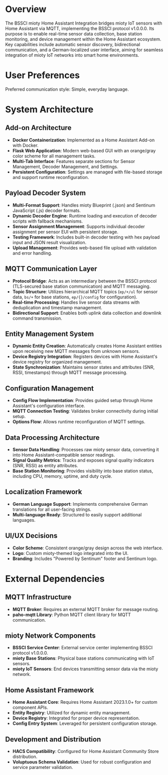 # Overview

The BSSCI mioty Home Assistant Integration bridges mioty IoT sensors with Home Assistant via MQTT, implementing the BSSCI protocol v1.0.0.0. Its purpose is to enable real-time sensor data collection, base station monitoring, and device management within the Home Assistant ecosystem. Key capabilities include automatic sensor discovery, bidirectional communication, and a German-localized user interface, aiming for seamless integration of mioty IoT networks into smart home environments.

# User Preferences

Preferred communication style: Simple, everyday language.

# System Architecture

## Add-on Architecture
- **Docker Containerization**: Implemented as a Home Assistant Add-on with Docker.
- **Flask Web Application**: Modern web-based GUI with an orange/gray color scheme for all management tasks.
- **Multi-Tab Interface**: Features separate sections for Sensor Management, Decoder Management, and Settings.
- **Persistent Configuration**: Settings are managed with file-based storage and support runtime reconfiguration.

## Payload Decoder System
- **Multi-Format Support**: Handles mioty Blueprint (.json) and Sentinum JavaScript (.js) decoder formats.
- **Dynamic Decoder Engine**: Runtime loading and execution of decoder scripts with fallback mechanisms.
- **Sensor Assignment Management**: Supports individual decoder assignment per sensor EUI with persistent storage.
- **Testing Framework**: Includes built-in decoder testing with hex payload input and JSON result visualization.
- **Upload Management**: Provides web-based file upload with validation and error handling.

## MQTT Communication Layer
- **Protocol Bridge**: Acts as an intermediary between the BSSCI protocol (TLS-secured base station communication) and MQTT messaging.
- **Topic Structure**: Utilizes hierarchical MQTT topics (`ep/+/ul` for sensor data, `bs/+` for base stations, `ep/{}/config` for configuration).
- **Real-time Processing**: Handles live sensor data streams with deduplication and timestamp management.
- **Bidirectional Support**: Enables both uplink data collection and downlink command transmission.

## Entity Management System
- **Dynamic Entity Creation**: Automatically creates Home Assistant entities upon receiving new MQTT messages from unknown sensors.
- **Device Registry Integration**: Registers devices with Home Assistant's device registry for organized management.
- **State Synchronization**: Maintains sensor states and attributes (SNR, RSSI, timestamps) through MQTT message processing.

## Configuration Management
- **Config Flow Implementation**: Provides guided setup through Home Assistant's configuration interface.
- **MQTT Connection Testing**: Validates broker connectivity during initial setup.
- **Options Flow**: Allows runtime reconfiguration of MQTT settings.

## Data Processing Architecture
- **Sensor Data Handling**: Processes raw mioty sensor data, converting it into Home Assistant-compatible sensor readings.
- **Signal Quality Metrics**: Tracks and exposes signal quality indicators (SNR, RSSI) as entity attributes.
- **Base Station Monitoring**: Provides visibility into base station status, including CPU, memory, uptime, and duty cycle.

## Localization Framework
- **German Language Support**: Implements comprehensive German translations for all user-facing strings.
- **Multi-language Ready**: Structured to easily support additional languages.

## UI/UX Decisions
- **Color Scheme**: Consistent orange/gray design across the web interface.
- **Logo**: Custom mioty-themed logo integrated into the UI.
- **Branding**: Includes "Powered by Sentinum" footer and Sentinum logo.

# External Dependencies

## MQTT Infrastructure
- **MQTT Broker**: Requires an external MQTT broker for message routing.
- **paho-mqtt Library**: Python MQTT client library for MQTT communication.

## mioty Network Components
- **BSSCI Service Center**: External service center implementing BSSCI protocol v1.0.0.0.
- **mioty Base Stations**: Physical base stations communicating with IoT sensors.
- **mioty IoT Sensors**: End devices transmitting sensor data via the mioty network.

## Home Assistant Framework
- **Home Assistant Core**: Requires Home Assistant 2023.1.0+ for custom component APIs.
- **Entity Registry**: Utilized for dynamic entity management.
- **Device Registry**: Integrated for proper device representation.
- **Config Entry System**: Leveraged for persistent configuration storage.

## Development and Distribution
- **HACS Compatibility**: Configured for Home Assistant Community Store distribution.
- **Voluptuous Schema Validation**: Used for robust configuration and service parameter validation.
